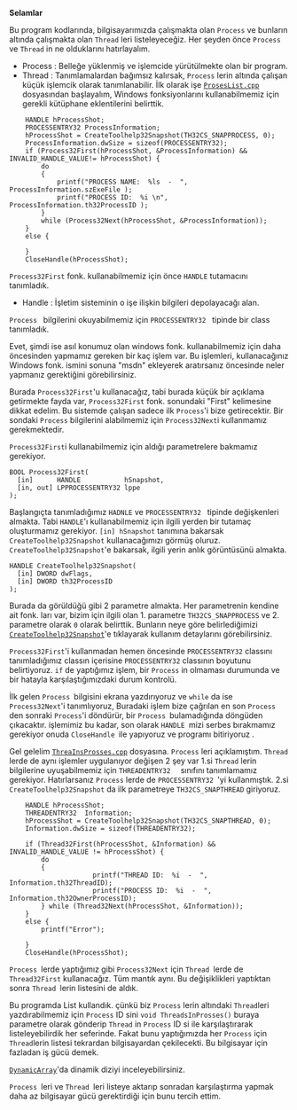 **Selamlar**
   
Bu program kodlarında, bilgisayarımızda çalışmakta olan `Process` ve bunların altında çalışmakta olan `Thread` leri listeleyeceğiz.
Her şeyden önce `Process`  ve `Thread` in ne olduklarını hatırlayalım.

- Process :   Belleğe yüklenmiş ve işlemcide yürütülmekte olan bir program.
- Thread :    Tanımlamalardan bağımsız kalırsak, `Process` lerin altında çalışan küçük işlemcik olarak tanımlanabilir.
İlk olarak işe [`ProsesList.cpp` ](https://github.com/Karuulme/ProcessesAndThreadsInProcess/blob/main/ProsesList.cpp)dosyasından başlayalım, Windows fonksiyonlarını kullanabilmemiz için gerekli kütüphane eklentilerini belirttik. 

```
	HANDLE hProcessShot;
	PROCESSENTRY32 ProcessInformation;
	hProcessShot = CreateToolhelp32Snapshot(TH32CS_SNAPPROCESS, 0);
	ProcessInformation.dwSize = sizeof(PROCESSENTRY32);
	if (Process32First(hProcessShot, &ProcessInformation) && INVALID_HANDLE_VALUE!= hProcessShot) {
		do
		{
			printf("PROCESS NAME:  %ls  -  ", ProcessInformation.szExeFile );
			printf("PROCESS ID:  %i \n", ProcessInformation.th32ProcessID );
		}
		while (Process32Next(hProcessShot, &ProcessInformation));
	}
	else {

	}
	CloseHandle(hProcessShot);
```
`Process32First` fonk. kullanabilmemiz için önce  `HANDLE`   tutamacını tanımladık.

- Handle : İşletim sisteminin o işe ilişkin bilgileri depolayacağı alan.

`Process `  bilgilerini okuyabilmemiz için `PROCESSENTRY32 ` tipinde bir class tanımladık.

Evet, şimdi  ise asıl konumuz olan windows fonk. kullanabilmemiz için daha öncesinden yapmamız gereken bir kaç işlem var. Bu işlemleri, kullanacağınız Windows fonk. ismini sonuna "msdn" ekleyerek aratırsanız öncesinde neler yapmanız gerektiğini görebilirsiniz.

Burada `Process32First`'u kullanacağız, tabi burada küçük bir açıklama getirmekte fayda var,  `Process32First` fonk. sonundaki "First" kelimesine dikkat edelim. Bu sistemde çalışan sadece ilk `Process`'i bize getirecektir. Bir sondaki `Process` bilgilerini alabilmemiz için `Process32Next`i kullanmamız gerekmektedir.

`Process32First`i kullanabilmemiz için aldığı parametrelere bakmamız gerekiyor.
```
BOOL Process32First(
  [in]      HANDLE           hSnapshot,
  [in, out] LPPROCESSENTRY32 lppe
); 
```
Başlangıçta tanımladığımız `HADNLE` ve  `PROCESSENTRY32 ` tipinde değişkenleri almakta.  Tabi `HANDLE`'ı kullanabilmemiz için ilgili yerden bir tutamaç oluşturmamız gerekiyor. 
`[in] hSnapshot`  tanımına bakarsak `CreateToolhelp32Snapshot` kullanacağımızı görmüş oluruz.
`CreateToolhelp32Snapshot`'e bakarsak, ilgili yerin anlık görüntüsünü almakta.
```
HANDLE CreateToolhelp32Snapshot(
  [in] DWORD dwFlags,
  [in] DWORD th32ProcessID
);
```
Burada da görüldüğü gibi  2 parametre almakta.  Her parametrenin kendine ait fonk. ları var, bizim için ilgili olan 1. parametre `TH32CS_SNAPPROCESS` ve 2. parametre olarak `0` olarak belirttik.
Bunların neye göre belirlediğimizi [`CreateToolhelp32Snapshot`](https://docs.microsoft.com/en-us/windows/win32/api/tlhelp32/nf-tlhelp32-createtoolhelp32snapshot)'e tıklayarak kullanım detaylarını görebilirsiniz.

`Process32First`'i kullanmadan hemen öncesinde `PROCESSENTRY32` classını tanımladığımız classın içerisine `PROCESSENTRY32` classının boyutunu belirtiyoruz.
`if` de yaptığımız işlem, bir `Process` in olmaması durumunda ve bir hatayla karşılaştığımızdaki durum kontrolü.

İlk gelen `Process `bilgisini ekrana yazdırıyoruz ve `while` da ise `Process32Next`'i tanımlıyoruz, Buradaki işlem bize çağrılan en son `Process `den sonraki `Process`'i döndürür, bir `Process `bulamadığında döngüden çıkacaktır. 
işlemimiz bu kadar, son olarak `HANDLE `mizi serbes bırakmamız gerekiyor onuda `CloseHandle `ile yapıyoruz ve programı bitiriyoruz .

 Gel gelelim [`ThreaInsProsses.cpp`](https://github.com/Karuulme/ProcessesAndThreadsInProcess/blob/main/ThreaInsProsses.cpp) dosyasına. `Process` leri açıklamıştım. `Thread` lerde de aynı işlemler uygulanıyor değişen 2 şey var 1.si `Thread` lerin bilgilerine uyuşabilmemiz için `THREADENTRY32  ` sınıfını tanımlamamız gerekiyor. Hatırlarsanız `Process` lerde de `PROCESSENTRY32 `'yi kullanmıştık.
2.si `CreateToolhelp32Snapshot` da  ilk parametreye `TH32CS_SNAPTHREAD` giriyoruz.
```
	HANDLE hProcessShot;
	THREADENTRY32  Information;
	hProcessShot = CreateToolhelp32Snapshot(TH32CS_SNAPTHREAD, 0);
	Information.dwSize = sizeof(THREADENTRY32);

	if (Thread32First(hProcessShot, &Information) && INVALID_HANDLE_VALUE != hProcessShot) {
		do
		{
                     printf("THREAD ID:  %i  -  ", Information.th32ThreadID);
                     printf("PROCESS ID:  %i  -  ", Information.th32OwnerProcessID);
		} while (Thread32Next(hProcessShot, &Information));
	}
	else {
		printf("Error");

	}
	CloseHandle(hProcessShot);
```
`Process `lerde yaptığımız gibi `Process32Next` için `Thread `lerde de `Thread32First` kullanacağız. Tüm mantık aynı. 
Bu değişiklikleri yaptıktan sonra `Thread `lerin listesini de aldık.

Bu programda List<int> kullandık. çünkü biz `Process` lerin altındaki `Thread`leri yazdırabilmemiz için `Process` ID sini  `void ThreadsInProsses()` buraya parametre olarak gönderip  `Thread` in `Process` ID si ile karşılaştırarak listeleyebilirdik her seferinde.
Fakat bunu yaptığımızda her `Process` için `Thread`lerin listesi tekrardan bilgisayardan çekilecekti. Bu bilgisayar için fazladan iş gücü demek.

[`DynamicArray`](https://github.com/Karuulme/DynamicArray)'da dinamik diziyi inceleyebilirsiniz.

`Process `leri ve `Thread `leri listeye aktarıp sonradan karşılaştırma yapmak daha az bilgisayar gücü gerektirdiği için bunu tercih ettim.

